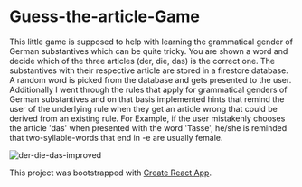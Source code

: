 # Guess-the-article-Game
This little game is supposed to help with learning the grammatical gender of German substantives which can be quite tricky. You are shown a word and decide which of the three articles (der, die, das) is the correct one. 
The substantives with their respective article are stored in a firestore database. A random word is picked from the database and gets presented to the user. Additionally I went through the rules that apply for grammatical genders of German substantives and on that basis implemented hints that remind the user of the underlying rule when they get an article wrong that could be derived from an existing rule. For Example, if the user mistakenly chooses the article 'das' when presented with the word 'Tasse', he/she is reminded that two-syllable-words that end in -e are usually female.

![der-die-das-improved](https://user-images.githubusercontent.com/44520955/208705829-f33b5624-4dc3-4255-a709-b491170b90ec.png)


This project was bootstrapped with [Create React App](https://github.com/facebook/create-react-app).


